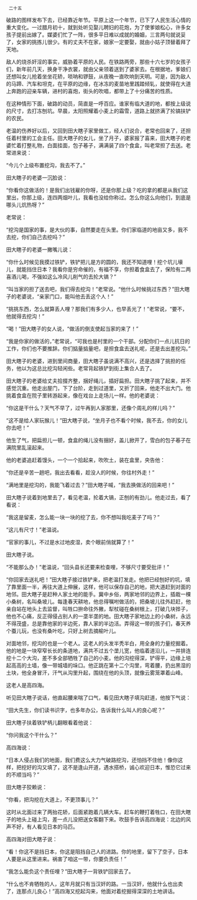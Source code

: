      二十五 

   破路的图样发布下去，已经靠近年节。平原上这一个年节，已下了人民生活心情的重大变化。一过腊月初十，就到处听见娶儿聘妇的花炮，为了使爹娘松心，许多女孩子提前出嫁了。媒婆们忙了一阵，很多平日难以成就的婚姻，三言两句就说妥了，女家的挑拣儿很少。有的丈夫不在家，娘家一定要娶，就由小姑子顶替着拜了天地。 

   敌人的烧杀奸淫的事实，威胁着平原的人民。在铁路两旁，那些十六七岁的女孩子们，新年前几天，换身干净衣裳，就由父亲领着送到了婆家去。在根据地，爹娘们还想叫女儿抢着坐坐花轿，唢呐和锣鼓，从夜晚一直吹响到天明。可是，因为敌人的马蹄、汽车和坦克，在平原的边缘，在冰冻的麦苗地里践踏倾轧，就使得在大道上奔跑的迎亲车辆，进村的喜炮，街头的吹唱，都带上了十分痛苦的性质。 

   在这种情形下面，破路的动员，简直是一呼百应。谁家有临大道的地，都按上级说的尺寸，去打冻刨坑。早晨，太阳照耀着小麦上的霜雪，道路上就挤满了抡镐扶铲的农民。 

   老温的伤养好以后，又回到田大瞎子家里做工，经人们说合，老常也回来了，还担任着村里的工会主任。田大瞎子的女儿，坐了月子，婆家报了喜来，田大瞎子的老婆忙着打整礼物，白面挂面，包子菤子，满满装了四个食盒，叫老常担了去送。老常进来说： 

   “今儿个上级布置挖沟，我去不了。” 

   田大瞎子的老婆一沉脸说： 

   “你看你这做活的！是我们出钱雇的你呀，还是你那上级？吃的拿的都是从我们这里出，你那上级，连四两烟叶儿，我看也没给你称过。怎么你这么向他们，到底是哪头儿炕热呀？” 

   老常说： 

   “挖沟是国家的事，是大伙的事，自然要走在头里。你们家临道的地亩又多，我不去挖，你们自己去挖吗？” 

   田大瞎子的老婆一撇嘴儿说： 

   “你什么时候见我摸过铁铲，铁铲把儿是方的圆的，我还不知道哩！挖个坑儿壕儿，就能挡住日本？我看你是穷命催的，有福不享，你担着食盒去了，保险有二两喜酒儿喝，不强如这么冷风儿削气的去抡大镐？” 

   “叫当家的担了送去吧，我们得去挖沟！”老常说。“他什么时候挑过东西？”田大瞎子的老婆说，“亲家门口，能叫他去丢这个人！” 

   “挑挑东西，怎么就算丢人哩？那我们有多少人，也早丢光了！”老常说，“要不，他就得去挖沟！” 

   “喝！”田大瞎子的女人说，“做活的倒支使起当家的来了！” 

   “我是你家的做活的，”老常说，“可我也是村里的一个干部。分配你们一点儿抗日的工作，你们也不要推辞。你们掂量掂量吧，是担食盒去送礼呢，还是去出差挖沟。” 

   田大瞎子的老婆，进到里间商量，田大瞎子虽说满不高兴，还是选择了挑担的任务，他以为这总比挖沟轻闲些。老常背起铁铲到街上集合人去了。 

   田大瞎子的老婆给丈夫拾掇齐整，捆好绳儿，插好扁担。田大瞎子挑了起来，并不感觉沉重。他走出屋门，下了台阶，走到过道里，又折了回来，他走不出大门。他挑着食盒在院子里转游起来，像在戏台上走场儿一样。他的老婆说： 

   “你这是干什么？天气不早了，过午再到人家那里，还像个周礼的样儿吗？” 

   “这不是给人家玩猴儿！”田大瞎子说，“坐月子也不看个时候，我不去，你的女儿你去吧！” 

   他生了气，把扁担儿一顿，食盒的绳儿没有捆好，盖儿掀开了，雪白的包子菤子在满院里乱滚起来。 

   他的老婆追赶着馒头，一个一个拾起来，吹吹土，装在盒里，央告他： 

   “你还是辛苦一趟吧，我出去看看，趁没人的时候，你往村外走！” 

   “满地里是挖沟的，我能飞着过去？”田大瞎子喊，“我去换做活的回来吧！” 

   田大瞎子说着到地里去了，看见老温，抡着大镐，正刨的有劲儿。他走过去，看了看说： 

   “我这是留麦，怎么能一块一块的挖了去，你不想叫我吃麦子了吗？” 

   “这儿有尺寸！”老温说。 

   “官家的事儿，不过是水过地皮湿，卖个眼前俏就算了！” 

   田大瞎子说。 

   “不能那么办！”老温说，“回头县长还要来检查哩，不够尺寸要受批评！” 

   “你回家去送礼吧！”田大瞎子接过铁铲来，把老温打发走。他把已经刨好的坑，填了靠里面一半，再往大道上伸展，这样，他可以保存自己的地，把大道赶到对面的地邻。田大瞎子是赶种人家土地的能手。冀中乡俗，两家地邻的边界上，插栽一棵小桑树，名叫桑坡儿。每逢春天耕地，他总得嘱咐做活的，把桑坡儿往外赶赶，他亲自站在地头上去监督，叫牲口拚命往外撇，犁杖碰在桑树根上，打破几块铧子，他也不心痛，反正得侵占别人的一垄半垄的地。田大瞎子家地边上的小桑树，永远不得茂盛，总是靠他家的半边死，靠人家的半边活。弄得这一带的孩子们，春天养个蚕儿玩，也没有桑叶吃，只好上树去摘榆叶儿。 

   对面地邻，挖沟的也是一个老人。这老人的头发半秃半白，用全身的力量挖掘着。他的地是一块窄窄长长的条道地，满共不过五个垄儿宽，他临着道沿儿，一并排连挖十二个大沟，差不多全部牺牲了自己的小麦。他的沟挖得深，铲得平，边缘上培起高高的土墙，像一带城墙的垛口。他正跳在第十二个沟里，弯着腰，扔出黑湿的土块，他全身冒汗，汗气从沟里升起，围绕在他的头顶，就像云雾笼罩着山峰。 

   这老人是高四海。 

   听见田大瞎子说话，他直起腰来喘了口气，看见田大瞎子填沟赶道，他按下气说： 

   “田大先生，你们读书识字，也多年办公，告诉我什么叫人的良心呢？” 

   田大瞎子扶着铁铲柄儿翻眼看着他说： 

   “你问我这个干什么？” 

   高四海说： 

   “日本人侵占我们的地面，我们费这么大力气破路挖沟，还怕挡不住他！像你这样，把挖好的沟又填了，这不是逢山开道，遇水搭桥，诚心欢迎日本，惟恐它过来的不顺当吗？” 

   田大瞎子狡赖说： 

   “你看，把沟挖在大道上，不更顶事儿？” 

   这时从北面过来了两抬花轿，后面紧跑着几辆大车。赶车的鞭打着牲口，在田大瞎子的地头上碰上沟，差一点儿没把送女客翻下来。吹鼓手告诉高四海说：北边的风声不好，有人看见日本的马匹。 

   高四海对田大瞎子说： 

   “看！你这不是挡日本，你这是阻挡自己人的进路。你的地里，留下了空子，日本人要是从这里进来。祸害了咱这一带，你要负责任！” 

   “我怎么能负这个责任哩？”田大瞎子一背铁铲回家去了。 

   “什么也不肯牺牲的人，这年月就只有当汉奸的路。一当汉奸，他就什么也出卖了，连那点儿良心！”高四海又挖起沟来，他面对着挖掘得深深的土地讲话。 

